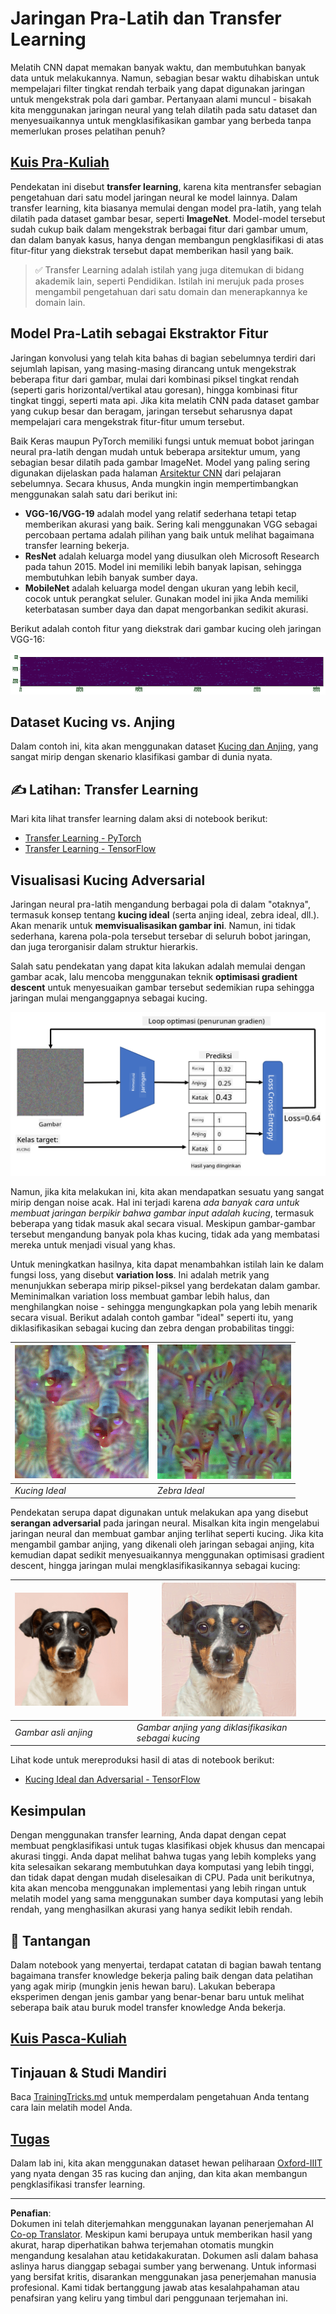 <!--
CO_OP_TRANSLATOR_METADATA:
{
  "original_hash": "717775c4050ccbffbe0c961ad8bf7bf7",
  "translation_date": "2025-08-29T12:21:01+00:00",
  "source_file": "lessons/4-ComputerVision/08-TransferLearning/README.md",
  "language_code": "id"
}
-->
# Jaringan Pra-Latih dan Transfer Learning

Melatih CNN dapat memakan banyak waktu, dan membutuhkan banyak data untuk melakukannya. Namun, sebagian besar waktu dihabiskan untuk mempelajari filter tingkat rendah terbaik yang dapat digunakan jaringan untuk mengekstrak pola dari gambar. Pertanyaan alami muncul - bisakah kita menggunakan jaringan neural yang telah dilatih pada satu dataset dan menyesuaikannya untuk mengklasifikasikan gambar yang berbeda tanpa memerlukan proses pelatihan penuh?

## [Kuis Pra-Kuliah](https://red-field-0a6ddfd03.1.azurestaticapps.net/quiz/108)

Pendekatan ini disebut **transfer learning**, karena kita mentransfer sebagian pengetahuan dari satu model jaringan neural ke model lainnya. Dalam transfer learning, kita biasanya memulai dengan model pra-latih, yang telah dilatih pada dataset gambar besar, seperti **ImageNet**. Model-model tersebut sudah cukup baik dalam mengekstrak berbagai fitur dari gambar umum, dan dalam banyak kasus, hanya dengan membangun pengklasifikasi di atas fitur-fitur yang diekstrak tersebut dapat memberikan hasil yang baik.

> ✅ Transfer Learning adalah istilah yang juga ditemukan di bidang akademik lain, seperti Pendidikan. Istilah ini merujuk pada proses mengambil pengetahuan dari satu domain dan menerapkannya ke domain lain.

## Model Pra-Latih sebagai Ekstraktor Fitur

Jaringan konvolusi yang telah kita bahas di bagian sebelumnya terdiri dari sejumlah lapisan, yang masing-masing dirancang untuk mengekstrak beberapa fitur dari gambar, mulai dari kombinasi piksel tingkat rendah (seperti garis horizontal/vertikal atau goresan), hingga kombinasi fitur tingkat tinggi, seperti mata api. Jika kita melatih CNN pada dataset gambar yang cukup besar dan beragam, jaringan tersebut seharusnya dapat mempelajari cara mengekstrak fitur-fitur umum tersebut.

Baik Keras maupun PyTorch memiliki fungsi untuk memuat bobot jaringan neural pra-latih dengan mudah untuk beberapa arsitektur umum, yang sebagian besar dilatih pada gambar ImageNet. Model yang paling sering digunakan dijelaskan pada halaman [Arsitektur CNN](../07-ConvNets/CNN_Architectures.md) dari pelajaran sebelumnya. Secara khusus, Anda mungkin ingin mempertimbangkan menggunakan salah satu dari berikut ini:

* **VGG-16/VGG-19** adalah model yang relatif sederhana tetapi tetap memberikan akurasi yang baik. Sering kali menggunakan VGG sebagai percobaan pertama adalah pilihan yang baik untuk melihat bagaimana transfer learning bekerja.
* **ResNet** adalah keluarga model yang diusulkan oleh Microsoft Research pada tahun 2015. Model ini memiliki lebih banyak lapisan, sehingga membutuhkan lebih banyak sumber daya.
* **MobileNet** adalah keluarga model dengan ukuran yang lebih kecil, cocok untuk perangkat seluler. Gunakan model ini jika Anda memiliki keterbatasan sumber daya dan dapat mengorbankan sedikit akurasi.

Berikut adalah contoh fitur yang diekstrak dari gambar kucing oleh jaringan VGG-16:

![Fitur yang diekstrak oleh VGG-16](../../../../../translated_images/features.6291f9c7ba3a0b951af88fc9864632b9115365410765680680d30c927dd67354.id.png)

## Dataset Kucing vs. Anjing

Dalam contoh ini, kita akan menggunakan dataset [Kucing dan Anjing](https://www.microsoft.com/download/details.aspx?id=54765&WT.mc_id=academic-77998-cacaste), yang sangat mirip dengan skenario klasifikasi gambar di dunia nyata.

## ✍️ Latihan: Transfer Learning

Mari kita lihat transfer learning dalam aksi di notebook berikut:

* [Transfer Learning - PyTorch](TransferLearningPyTorch.ipynb)
* [Transfer Learning - TensorFlow](TransferLearningTF.ipynb)

## Visualisasi Kucing Adversarial

Jaringan neural pra-latih mengandung berbagai pola di dalam "otaknya", termasuk konsep tentang **kucing ideal** (serta anjing ideal, zebra ideal, dll.). Akan menarik untuk **memvisualisasikan gambar ini**. Namun, ini tidak sederhana, karena pola-pola tersebut tersebar di seluruh bobot jaringan, dan juga terorganisir dalam struktur hierarkis.

Salah satu pendekatan yang dapat kita lakukan adalah memulai dengan gambar acak, lalu mencoba menggunakan teknik **optimisasi gradient descent** untuk menyesuaikan gambar tersebut sedemikian rupa sehingga jaringan mulai menganggapnya sebagai kucing.

![Loop Optimisasi Gambar](../../../../../translated_images/ideal-cat-loop.999fbb8ff306e044f997032f4eef9152b453e6a990e449bbfb107de2493cc37e.id.png)

Namun, jika kita melakukan ini, kita akan mendapatkan sesuatu yang sangat mirip dengan noise acak. Hal ini terjadi karena *ada banyak cara untuk membuat jaringan berpikir bahwa gambar input adalah kucing*, termasuk beberapa yang tidak masuk akal secara visual. Meskipun gambar-gambar tersebut mengandung banyak pola khas kucing, tidak ada yang membatasi mereka untuk menjadi visual yang khas.

Untuk meningkatkan hasilnya, kita dapat menambahkan istilah lain ke dalam fungsi loss, yang disebut **variation loss**. Ini adalah metrik yang menunjukkan seberapa mirip piksel-piksel yang berdekatan dalam gambar. Meminimalkan variation loss membuat gambar lebih halus, dan menghilangkan noise - sehingga mengungkapkan pola yang lebih menarik secara visual. Berikut adalah contoh gambar "ideal" seperti itu, yang diklasifikasikan sebagai kucing dan zebra dengan probabilitas tinggi:

![Kucing Ideal](../../../../../translated_images/ideal-cat.203dd4597643d6b0bd73038b87f9c0464322725e3a06ab145d25d4a861c70592.id.png) | ![Zebra Ideal](../../../../../translated_images/ideal-zebra.7f70e8b54ee15a7a314000bb5df38a6cfe086ea04d60df4d3ef313d046b98a2b.id.png)
-----|-----
 *Kucing Ideal* | *Zebra Ideal*

Pendekatan serupa dapat digunakan untuk melakukan apa yang disebut **serangan adversarial** pada jaringan neural. Misalkan kita ingin mengelabui jaringan neural dan membuat gambar anjing terlihat seperti kucing. Jika kita mengambil gambar anjing, yang dikenali oleh jaringan sebagai anjing, kita kemudian dapat sedikit menyesuaikannya menggunakan optimisasi gradient descent, hingga jaringan mulai mengklasifikasikannya sebagai kucing:

![Gambar Anjing](../../../../../translated_images/original-dog.8f68a67d2fe0911f33041c0f7fce8aa4ea919f9d3917ec4b468298522aeb6356.id.png) | ![Gambar anjing yang diklasifikasikan sebagai kucing](../../../../../translated_images/adversarial-dog.d9fc7773b0142b89752539bfbf884118de845b3851c5162146ea0b8809fc820f.id.png)
-----|-----
*Gambar asli anjing* | *Gambar anjing yang diklasifikasikan sebagai kucing*

Lihat kode untuk mereproduksi hasil di atas di notebook berikut:

* [Kucing Ideal dan Adversarial - TensorFlow](AdversarialCat_TF.ipynb)

## Kesimpulan

Dengan menggunakan transfer learning, Anda dapat dengan cepat membuat pengklasifikasi untuk tugas klasifikasi objek khusus dan mencapai akurasi tinggi. Anda dapat melihat bahwa tugas yang lebih kompleks yang kita selesaikan sekarang membutuhkan daya komputasi yang lebih tinggi, dan tidak dapat dengan mudah diselesaikan di CPU. Pada unit berikutnya, kita akan mencoba menggunakan implementasi yang lebih ringan untuk melatih model yang sama menggunakan sumber daya komputasi yang lebih rendah, yang menghasilkan akurasi yang hanya sedikit lebih rendah.

## 🚀 Tantangan

Dalam notebook yang menyertai, terdapat catatan di bagian bawah tentang bagaimana transfer knowledge bekerja paling baik dengan data pelatihan yang agak mirip (mungkin jenis hewan baru). Lakukan beberapa eksperimen dengan jenis gambar yang benar-benar baru untuk melihat seberapa baik atau buruk model transfer knowledge Anda bekerja.

## [Kuis Pasca-Kuliah](https://red-field-0a6ddfd03.1.azurestaticapps.net/quiz/208)

## Tinjauan & Studi Mandiri

Baca [TrainingTricks.md](TrainingTricks.md) untuk memperdalam pengetahuan Anda tentang cara lain melatih model Anda.

## [Tugas](lab/README.md)

Dalam lab ini, kita akan menggunakan dataset hewan peliharaan [Oxford-IIIT](https://www.robots.ox.ac.uk/~vgg/data/pets/) yang nyata dengan 35 ras kucing dan anjing, dan kita akan membangun pengklasifikasi transfer learning.

---

**Penafian**:  
Dokumen ini telah diterjemahkan menggunakan layanan penerjemahan AI [Co-op Translator](https://github.com/Azure/co-op-translator). Meskipun kami berupaya untuk memberikan hasil yang akurat, harap diperhatikan bahwa terjemahan otomatis mungkin mengandung kesalahan atau ketidakakuratan. Dokumen asli dalam bahasa aslinya harus dianggap sebagai sumber yang berwenang. Untuk informasi yang bersifat kritis, disarankan menggunakan jasa penerjemahan manusia profesional. Kami tidak bertanggung jawab atas kesalahpahaman atau penafsiran yang keliru yang timbul dari penggunaan terjemahan ini.